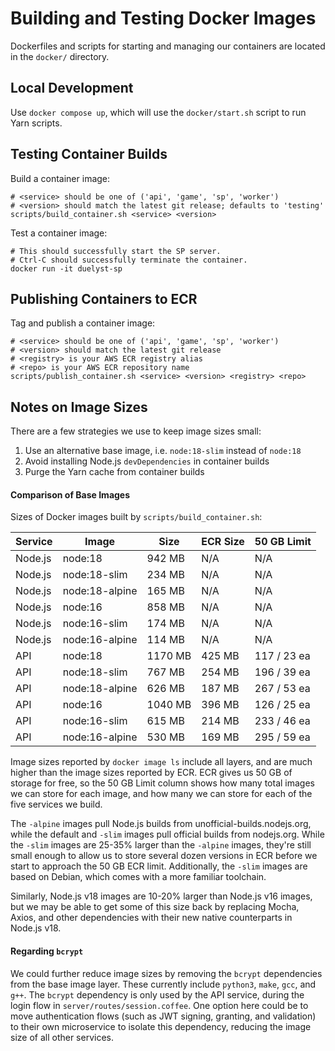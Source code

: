 # Building and Testing Docker Images

Dockerfiles and scripts for starting and managing our containers are located in
the `docker/` directory.

## Local Development

Use `docker compose up`, which will use the `docker/start.sh` script to run
Yarn scripts.

## Testing Container Builds

Build a container image:
```
# <service> should be one of ('api', 'game', 'sp', 'worker')
# <version> should match the latest git release; defaults to 'testing'
scripts/build_container.sh <service> <version>
```

Test a container image:
```
# This should successfully start the SP server.
# Ctrl-C should successfully terminate the container.
docker run -it duelyst-sp
```

## Publishing Containers to ECR

Tag and publish a container image:
```
# <service> should be one of ('api', 'game', 'sp', 'worker')
# <version> should match the latest git release
# <registry> is your AWS ECR registry alias
# <repo> is your AWS ECR repository name
scripts/publish_container.sh <service> <version> <registry> <repo>
```

## Notes on Image Sizes

There are a few strategies we use to keep image sizes small:

1. Use an alternative base image, i.e. `node:18-slim` instead of `node:18`
2. Avoid installing Node.js `devDependencies` in container builds
3. Purge the Yarn cache from container builds

#### Comparison of Base Images

Sizes of Docker images built by `scripts/build_container.sh`:

| Service | Image          | Size    | ECR Size | 50 GB Limit |
|---------|----------------|---------|----------|-------------|
| Node.js | node:18        | 942 MB  | N/A      | N/A         |
| Node.js | node:18-slim   | 234 MB  | N/A      | N/A         |
| Node.js | node:18-alpine | 165 MB  | N/A      | N/A         |
| Node.js | node:16        | 858 MB  | N/A      | N/A         |
| Node.js | node:16-slim   | 174 MB  | N/A      | N/A         |
| Node.js | node:16-alpine | 114 MB  | N/A      | N/A         |
| API     | node:18        | 1170 MB | 425 MB   | 117 / 23 ea |
| API     | node:18-slim   | 767 MB  | 254 MB   | 196 / 39 ea |
| API     | node:18-alpine | 626 MB  | 187 MB   | 267 / 53 ea |
| API     | node:16        | 1040 MB | 396 MB   | 126 / 25 ea |
| API     | node:16-slim   | 615 MB  | 214 MB   | 233 / 46 ea |
| API     | node:16-alpine | 530 MB  | 169 MB   | 295 / 59 ea |

Image sizes reported by `docker image ls` include all layers, and are much
higher than the image sizes reported by ECR. ECR gives us 50 GB of storage
for free, so the 50 GB Limit column shows how many total images we can store
for each image, and how many we can store for each of the five services we
build.

The `-alpine` images pull Node.js builds from unofficial-builds.nodejs.org,
while the default and `-slim` images pull official builds from nodejs.org.
While the `-slim` images are 25-35% larger than the `-alpine` images, they're
still small enough to allow us to store several dozen versions in ECR before we
start to approach the 50 GB ECR limit. Additionally, the `-slim` images are
based on Debian, which comes with a more familiar toolchain.

Similarly, Node.js v18 images are 10-20% larger than Node.js v16 images, but we
may be able to get some of this size back by replacing Mocha, Axios, and other
dependencies with their new native counterparts in Node.js v18.

#### Regarding `bcrypt`

We could further reduce image sizes by removing the `bcrypt` dependencies from
the base image layer. These currently include `python3`, `make`, `gcc`, and
`g++`. The `bcrypt` dependency is only used by the API service, during the
login flow in `server/routes/session.coffee`. One option here could be to move
authentication flows (such as JWT signing, granting, and validation) to their
own microservice to isolate this dependency, reducing the image size of all
other services.

